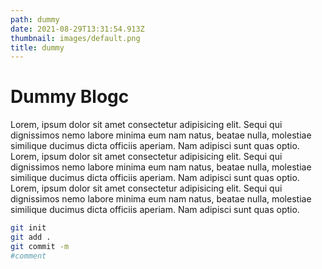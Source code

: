 ```yaml
---
path: dummy
date: 2021-08-29T13:31:54.913Z
thumbnail: images/default.png
title: dummy
---
```


# Dummy Blogc

Lorem, ipsum dolor sit amet consectetur adipisicing elit. Sequi qui dignissimos nemo labore minima eum nam natus, beatae nulla, molestiae similique ducimus dicta officiis aperiam. Nam adipisci sunt quas optio.
Lorem, ipsum dolor sit amet consectetur adipisicing elit. Sequi qui dignissimos nemo labore minima eum nam natus, beatae nulla, molestiae similique ducimus dicta officiis aperiam. Nam adipisci sunt quas optio.
Lorem, ipsum dolor sit amet consectetur adipisicing elit. Sequi qui dignissimos nemo labore minima eum nam natus, beatae nulla, molestiae similique ducimus dicta officiis aperiam. Nam adipisci sunt quas optio.

```bash
git init
git add .
git commit -m
#comment
```
